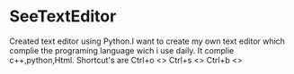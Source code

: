 # SeeTextEditor
Created text editor using Python.I want to create my own text editor which complie the programing language wich i use daily.
It complie c++,python,Html.
Shortcut's are 
Ctrl+o <<Open File>>
Ctrl+s <<Save File>>
Ctrl+b <<complie program>>
